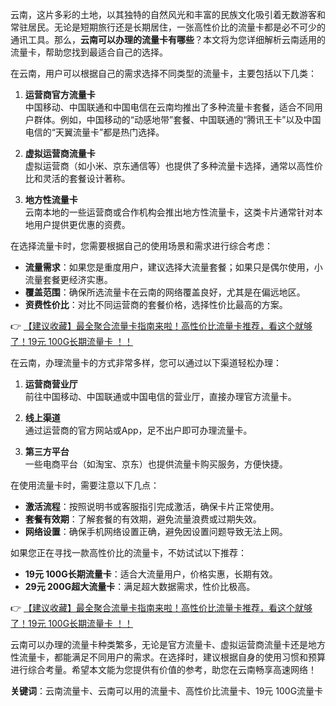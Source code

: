 
云南，这片多彩的土地，以其独特的自然风光和丰富的民族文化吸引着无数游客和常驻居民。无论是短期旅行还是长期居住，一张高性价比的流量卡都是必不可少的通讯工具。那么，**云南可以办理的流量卡有哪些**？本文将为您详细解析云南适用的流量卡，帮助您找到最适合自己的选择。


在云南，用户可以根据自己的需求选择不同类型的流量卡，主要包括以下几类：

1. **运营商官方流量卡**  
   中国移动、中国联通和中国电信在云南均推出了多种流量卡套餐，适合不同用户群体。例如，中国移动的“动感地带”套餐、中国联通的“腾讯王卡”以及中国电信的“天翼流量卡”都是热门选择。

2. **虚拟运营商流量卡**  
   虚拟运营商（如小米、京东通信等）也提供了多种流量卡选择，通常以高性价比和灵活的套餐设计著称。

3. **地方性流量卡**  
   云南本地的一些运营商或合作机构会推出地方性流量卡，这类卡片通常针对本地用户提供更优惠的资费。


在选择流量卡时，您需要根据自己的使用场景和需求进行综合考虑：

- **流量需求**：如果您是重度用户，建议选择大流量套餐；如果只是偶尔使用，小流量套餐更经济实惠。
- **覆盖范围**：确保所选流量卡在云南的网络覆盖良好，尤其是在偏远地区。
- **资费性价比**：对比不同运营商的套餐价格，选择性价比最高的方案。

👉 [【建议收藏】最全聚合流量卡指南来啦！高性价比流量卡推荐，看这个就够了！19元 100G长期流量卡 ！！](https://bit.ly/Liuliangka)


在云南，办理流量卡的方式非常多样，您可以通过以下渠道轻松办理：

1. **运营商营业厅**  
   前往中国移动、中国联通或中国电信的营业厅，直接办理官方流量卡。

2. **线上渠道**  
   通过运营商的官方网站或App，足不出户即可办理流量卡。

3. **第三方平台**  
   一些电商平台（如淘宝、京东）也提供流量卡购买服务，方便快捷。


在使用流量卡时，需要注意以下几点：

- **激活流程**：按照说明书或客服指引完成激活，确保卡片正常使用。
- **套餐有效期**：了解套餐的有效期，避免流量浪费或过期失效。
- **网络设置**：确保手机网络设置正确，避免因设置问题导致无法上网。


如果您正在寻找一款高性价比的流量卡，不妨试试以下推荐：

- **19元 100G长期流量卡**：适合大流量用户，价格实惠，长期有效。
- **29元 200G超大流量卡**：满足超大数据需求，性价比极高。

👉 [【建议收藏】最全聚合流量卡指南来啦！高性价比流量卡推荐，看这个就够了！19元 100G长期流量卡 ！！](https://bit.ly/Liuliangka)


云南可以办理的流量卡种类繁多，无论是官方流量卡、虚拟运营商流量卡还是地方性流量卡，都能满足不同用户的需求。在选择时，建议根据自身的使用习惯和预算进行综合考量。希望本文能为您提供有价值的参考，助您在云南畅享高速网络！

**关键词**：云南流量卡、云南可以用的流量卡、高性价比流量卡、19元 100G流量卡
